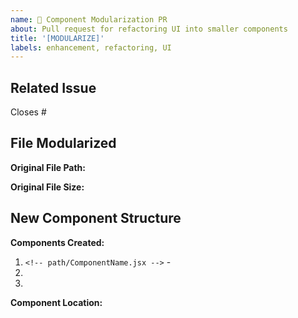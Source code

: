 ```yaml
---
name: 🔧 Component Modularization PR
about: Pull request for refactoring UI into smaller components
title: '[MODULARIZE]'
labels: enhancement, refactoring, UI
---
```


## Related Issue

Closes #<!-- issue number -->

## File Modularized

**Original File Path:**

<!-- e.g., src/pages/Admin/Dashboard.jsx -->

**Original File Size:**

<!-- Lines of code before modularization -->

## New Component Structure

**Components Created:**

<!-- List all new components with their paths -->

1. `<!-- path/ComponentName.jsx -->` - <!-- brief description -->
2.
3.

**Component Location:**

<!-- e.g., src/components/Admin/Dashboard/ -->
